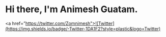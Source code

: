 # Hi there, I'm Animesh Guatam.
<a href=”https://twitter.com/Zomnimesh">![Twitter](https://img.shields.io/badge/-Twitter-1DA1F2?style=plastic&logo=Twitter) </a>
